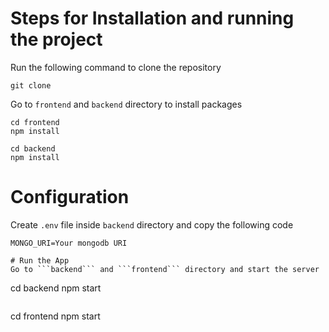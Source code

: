 # Steps for Installation and running the project

Run the following command to clone the repository
```
git clone 
```
Go to ```frontend``` and ```backend``` directory to install packages
```
cd frontend
npm install
```
```
cd backend
npm install
```
# Configuration
Create ```.env``` file inside ```backend``` directory and copy the following code

```
MONGO_URI=Your mongodb URI
```

```
# Run the App
Go to ```backend``` and ```frontend``` directory and start the server
```
cd backend
npm start
```
```
cd frontend
npm start
```
